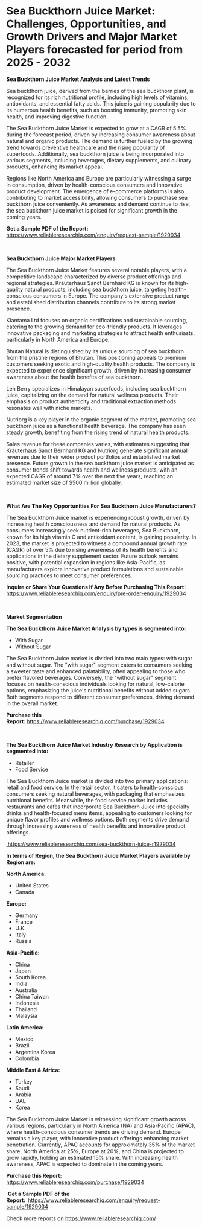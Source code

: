<p><h1>Sea Buckthorn Juice Market: Challenges, Opportunities, and Growth Drivers and Major Market Players forecasted for period from 2025 - 2032</h1></p><p><strong>Sea Buckthorn Juice Market Analysis and Latest Trends</strong></p>
<p><p>Sea buckthorn juice, derived from the berries of the sea buckthorn plant, is recognized for its rich nutritional profile, including high levels of vitamins, antioxidants, and essential fatty acids. This juice is gaining popularity due to its numerous health benefits, such as boosting immunity, promoting skin health, and improving digestive function. </p><p>The Sea Buckthorn Juice Market is expected to grow at a CAGR of 5.5% during the forecast period, driven by increasing consumer awareness about natural and organic products. The demand is further fueled by the growing trend towards preventive healthcare and the rising popularity of superfoods. Additionally, sea buckthorn juice is being incorporated into various segments, including beverages, dietary supplements, and culinary products, enhancing its market appeal. </p><p>Regions like North America and Europe are particularly witnessing a surge in consumption, driven by health-conscious consumers and innovative product development. The emergence of e-commerce platforms is also contributing to market accessibility, allowing consumers to purchase sea buckthorn juice conveniently. As awareness and demand continue to rise, the sea buckthorn juice market is poised for significant growth in the coming years.</p></p>
<p><strong>Get a Sample PDF of the Report:&nbsp;</strong> <a href="https://www.reliableresearchiq.com/enquiry/request-sample/1929034?utm_campaign=121&utm_medium=2&utm_source=Github&utm_content=ia&utm_term=16012025&utm_id=sea-buckthorn-juice">https://www.reliableresearchiq.com/enquiry/request-sample/1929034</a></p>
<p>&nbsp;</p>
<p><strong>Sea Buckthorn Juice Major Market Players</strong></p>
<p><p>The Sea Buckthorn Juice Market features several notable players, with a competitive landscape characterized by diverse product offerings and regional strategies. Kräuterhaus Sanct Bernhard KG is known for its high-quality natural products, including sea buckthorn juice, targeting health-conscious consumers in Europe. The company's extensive product range and established distribution channels contribute to its strong market presence.</p><p>Kiantama Ltd focuses on organic certifications and sustainable sourcing, catering to the growing demand for eco-friendly products. It leverages innovative packaging and marketing strategies to attract health enthusiasts, particularly in North America and Europe.</p><p>Bhutan Natural is distinguished by its unique sourcing of sea buckthorn from the pristine regions of Bhutan. This positioning appeals to premium customers seeking exotic and high-quality health products. The company is expected to experience significant growth, driven by increasing consumer awareness about the health benefits of sea buckthorn.</p><p>Leh Berry specializes in Himalayan superfoods, including sea buckthorn juice, capitalizing on the demand for natural wellness products. Their emphasis on product authenticity and traditional extraction methods resonates well with niche markets.</p><p>Nutriorg is a key player in the organic segment of the market, promoting sea buckthorn juice as a functional health beverage. The company has seen steady growth, benefiting from the rising trend of natural health products.</p><p>Sales revenue for these companies varies, with estimates suggesting that Kräuterhaus Sanct Bernhard KG and Nutriorg generate significant annual revenues due to their wider product portfolios and established market presence. Future growth in the sea buckthorn juice market is anticipated as consumer trends shift towards health and wellness products, with an expected CAGR of around 7% over the next five years, reaching an estimated market size of $500 million globally.</p></p>
<p>&nbsp;</p>
<p><strong>What Are The Key Opportunities For Sea Buckthorn Juice Manufacturers?</strong></p>
<p><p>The Sea Buckthorn Juice market is experiencing robust growth, driven by increasing health consciousness and demand for natural products. As consumers increasingly seek nutrient-rich beverages, Sea Buckthorn, known for its high vitamin C and antioxidant content, is gaining popularity. In 2023, the market is projected to witness a compound annual growth rate (CAGR) of over 5% due to rising awareness of its health benefits and applications in the dietary supplement sector. Future outlook remains positive, with potential expansion in regions like Asia-Pacific, as manufacturers explore innovative product formulations and sustainable sourcing practices to meet consumer preferences.</p></p>
<p><strong>Inquire or Share Your Questions If Any Before Purchasing This Report:</strong> <a href="https://www.reliableresearchiq.com/enquiry/pre-order-enquiry/1929034?utm_campaign=121&utm_medium=2&utm_source=Github&utm_content=ia&utm_term=16012025&utm_id=sea-buckthorn-juice">https://www.reliableresearchiq.com/enquiry/pre-order-enquiry/1929034</a></p>
<p>&nbsp;</p>
<p><strong>Market Segmentation</strong></p>
<p><strong>The Sea Buckthorn Juice Market Analysis by types is segmented into:</strong></p>
<p><ul><li>With Sugar</li><li>Without Sugar</li></ul></p>
<p><p>The Sea Buckthorn Juice market is divided into two main types: with sugar and without sugar. The "with sugar" segment caters to consumers seeking a sweeter taste and enhanced palatability, often appealing to those who prefer flavored beverages. Conversely, the "without sugar" segment focuses on health-conscious individuals looking for natural, low-calorie options, emphasizing the juice's nutritional benefits without added sugars. Both segments respond to different consumer preferences, driving demand in the overall market.</p></p>
<p><strong>Purchase this Report:&nbsp;</strong><a href="https://www.reliableresearchiq.com/purchase/1929034?utm_campaign=121&utm_medium=2&utm_source=Github&utm_content=ia&utm_term=16012025&utm_id=sea-buckthorn-juice">https://www.reliableresearchiq.com/purchase/1929034</a></p>
<p>&nbsp;</p>
<p><strong>The Sea Buckthorn Juice Market Industry Research by Application is segmented into:</strong></p>
<p><ul><li>Retailer</li><li>Food Service</li></ul></p>
<p><p>The Sea Buckthorn Juice market is divided into two primary applications: retail and food service. In the retail sector, it caters to health-conscious consumers seeking natural beverages, with packaging that emphasizes nutritional benefits. Meanwhile, the food service market includes restaurants and cafes that incorporate Sea Buckthorn Juice into specialty drinks and health-focused menu items, appealing to customers looking for unique flavor profiles and wellness options. Both segments drive demand through increasing awareness of health benefits and innovative product offerings.</p></p>
<p><a href="https://www.reliableresearchiq.com/sea-buckthorn-juice-r1929034?utm_campaign=121&utm_medium=2&utm_source=Github&utm_content=ia&utm_term=16012025&utm_id=sea-buckthorn-juice">&nbsp;https://www.reliableresearchiq.com/sea-buckthorn-juice-r1929034</a></p>
<p><strong>In terms of Region, the Sea Buckthorn Juice Market Players available by Region are:</strong></p>
<p>
    <p> <strong> North America: </strong>
        <ul>
            <li>United States</li>
            <li>Canada</li>
        </ul>
        </p> 
    <p> <strong> Europe: </strong>
        <ul>
            <li>Germany</li>
            <li>France</li>
            <li>U.K.</li>
            <li>Italy</li>
            <li>Russia</li>
        </ul>
        </p> 
    <p> <strong> Asia-Pacific: </strong>
        <ul>
            <li>China</li>
            <li>Japan</li>
            <li>South Korea</li>
            <li>India</li>
            <li>Australia</li>
            <li>China Taiwan</li>
            <li>Indonesia</li>
            <li>Thailand</li>
            <li>Malaysia</li>
        </ul>
        </p> 
    <p> <strong> Latin America: </strong>
        <ul>
            <li>Mexico</li>
            <li>Brazil</li>
            <li>Argentina Korea</li>
            <li>Colombia</li>
        </ul>
        </p> 
    <p> <strong> Middle East & Africa: </strong>
        <ul>
            <li>Turkey</li>
            <li>Saudi</li>
            <li>Arabia</li>
            <li>UAE</li>
            <li>Korea</li>
        </ul>
    </p>
    </p>
<p><p>The Sea Buckthorn Juice Market is witnessing significant growth across various regions, particularly in North America (NA) and Asia-Pacific (APAC), where health-conscious consumer trends are driving demand. Europe remains a key player, with innovative product offerings enhancing market penetration. Currently, APAC accounts for approximately 35% of the market share, North America at 25%, Europe at 20%, and China is projected to grow rapidly, holding an estimated 15% share. With increasing health awareness, APAC is expected to dominate in the coming years.</p></p>
<p><strong>Purchase this Report: </strong><a href="https://www.reliableresearchiq.com/purchase/1929034?utm_campaign=121&utm_medium=2&utm_source=Github&utm_content=ia&utm_term=16012025&utm_id=sea-buckthorn-juice">https://www.reliableresearchiq.com/purchase/1929034</a></p>
<p>&nbsp;<strong>Get a Sample PDF of the Report:&nbsp;&nbsp;</strong><a href="https://www.reliableresearchiq.com/enquiry/request-sample/1929034?utm_campaign=121&utm_medium=2&utm_source=Github&utm_content=ia&utm_term=16012025&utm_id=sea-buckthorn-juice">https://www.reliableresearchiq.com/enquiry/request-sample/1929034</a></p>
<p><strong></strong></p>
<p>Check more reports on <a href="https://www.reliableresearchiq.com/?utm_campaign=121&utm_medium=2&utm_source=Github&utm_content=ia&utm_term=16012025&utm_id=sea-buckthorn-juice">https://www.reliableresearchiq.com/</a></p>